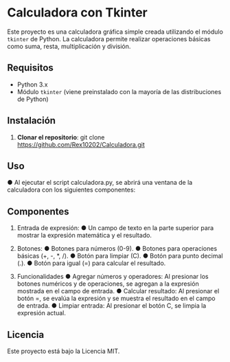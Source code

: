 # Calculadora con Tkinter

Este proyecto es una calculadora gráfica simple creada utilizando el módulo `tkinter` de Python. La calculadora permite realizar operaciones básicas como suma, resta, multiplicación y división.

## Requisitos

- Python 3.x
- Módulo `tkinter` (viene preinstalado con la mayoría de las distribuciones de Python)

## Instalación

1. **Clonar el repositorio**:
   git clone https://github.com/Rex10202/Calculadora.git
   
## Uso
● Al ejecutar el script calculadora.py, se abrirá una ventana de la calculadora con los siguientes componentes:

## Componentes

1. Entrada de expresión:
● Un campo de texto en la parte superior para mostrar la expresión matemática y el resultado.

2. Botones:
● Botones para números (0-9).
● Botones para operaciones básicas (+, -, *, /).
● Botón para limpiar (C).
● Botón para punto decimal (.).
● Botón para igual (=) para calcular el resultado.

3. Funcionalidades
● Agregar números y operadores: Al presionar los botones numéricos y de operaciones, se agregan a la expresión mostrada en el campo de entrada.
● Calcular resultado: Al presionar el botón =, se evalúa la expresión y se muestra el resultado en el campo de entrada.
● Limpiar entrada: Al presionar el botón C, se limpia la expresión actual.

## Licencia
Este proyecto está bajo la Licencia MIT.
